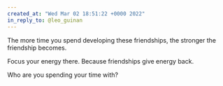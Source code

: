 ```yaml
---
created_at: "Wed Mar 02 18:51:22 +0000 2022"
in_reply_to: @leo_guinan
---
```


The more time you spend developing these friendships, the stronger the friendship becomes.

Focus your energy there. Because friendships give energy back.

Who are you spending your time with?